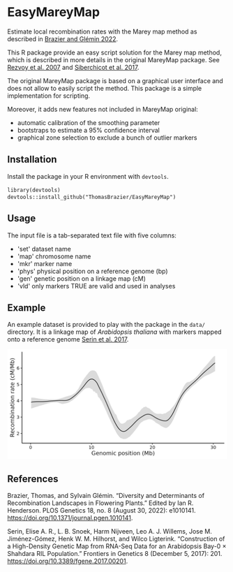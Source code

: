# EasyMareyMap

Estimate local recombination rates with the Marey map method as described in [Brazier and Glémin 2022](https://doi.org/10.1371/journal.pgen.1010141).

This R package provide an easy script solution for the Marey map method, which is described in more details in the original MareyMap package. See [Rezvoy et al. 2007](https://academic.oup.com/bioinformatics/article-lookup/doi/10.1093/bioinformatics/btm315) and [Siberchicot et al. 2017](https://CRAN.R-project.org/package=MareyMap).

The original MareyMap package is based on a graphical user interface and does not allow to easily script the method. This package is a simple implementation for scripting.

Moreover, it adds new features not included in MareyMap original:
* automatic calibration of the smoothing parameter
* bootstraps to estimate a 95% confidence interval
* graphical zone selection to exclude a bunch of outlier markers


## Installation

Install the package in your R environment with `devtools`.

```
library(devtools)
devtools::install_github("ThomasBrazier/EasyMareyMap")
```


## Usage

The input file is a tab-separated text file with five columns:
* 'set' dataset name
* 'map' chromosome name
* 'mkr' marker name 
* 'phys' physical position on a reference genome (bp)
* 'gen' genetic position on a linkage map (cM)
* 'vld' only markers TRUE are valid and used in analyses


## Example

An example dataset is provided to play with the package in the `data/` directory. It is a linkage map of *Arabidopsis thaliana* with markers mapped onto a reference genome [Serin et al. 2017](http://journal.frontiersin.org/article/10.3389/fgene.2017.00201/full).


![Recombination landscape of *Arabidopsis thaliana* chromosome 1](https://github.com/ThomasBrazier/EasyMareyMap/blob/main/data/Arabidopsis_thaliana_chromosome1.jpg?raw=true)



## References

Brazier, Thomas, and Sylvain Glémin. “Diversity and Determinants of Recombination Landscapes in Flowering Plants.” Edited by Ian R. Henderson. PLOS Genetics 18, no. 8 (August 30, 2022): e1010141. https://doi.org/10.1371/journal.pgen.1010141.

Serin, Elise A. R., L. B. Snoek, Harm Nijveen, Leo A. J. Willems, Jose M. Jiménez-Gómez, Henk W. M. Hilhorst, and Wilco Ligterink. “Construction of a High-Density Genetic Map from RNA-Seq Data for an Arabidopsis Bay-0 × Shahdara RIL Population.” Frontiers in Genetics 8 (December 5, 2017): 201. https://doi.org/10.3389/fgene.2017.00201.

